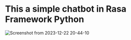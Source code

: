 # This a simple chatbot in Rasa Framework Python

![Screenshot from 2023-12-22 20-44-10](https://github.com/prakashlawagun/SimpleChatBot/assets/60993988/149e43dc-d371-43c8-bf8e-a2029fef3d01)
